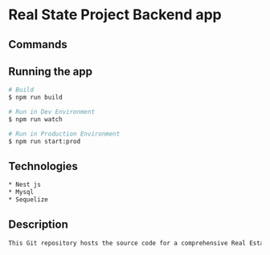 # Real State Project Backend app

## Commands

**Running the app**
----------------------------------------------------------------------
```bash
# Build
$ npm run build

# Run in Dev Environment
$ npm run watch

# Run in Production Environment
$ npm run start:prod
```

**Technologies**
------------------------------------------------------------------------
```bash
* Nest js
* Mysql
* Sequelize
```

**Description**
------------------------------------------------------------------------
```bash
This Git repository hosts the source code for a comprehensive Real Estate Management System built using Nest.js. The project focuses on providing a robust backend infrastructure for handling various aspects of real estate management, including property listings, user authentication, transaction history, and more.
```